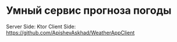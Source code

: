 # Умный сервис прогноза погоды

Server Side: Ktor
Client Side: https://github.com/ApishevAskhad/WeatherAppClient
